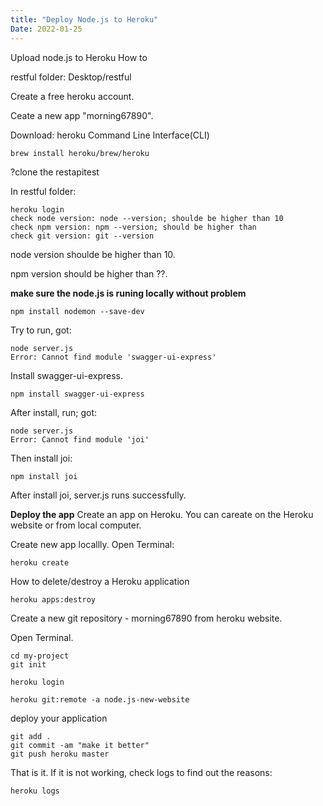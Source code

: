```yaml
---
title: "Deploy Node.js to Heroku"
Date: 2022-01-25
---
```

Upload node.js to Heroku How to


restful folder: Desktop/restful


Create a free heroku account.

Ceate a new app "morning67890".


Download: heroku Command Line Interface(CLI)
```shell
brew install heroku/brew/heroku
```

?clone the restapitest




In restful folder: 
```shell
heroku login
check node version: node --version; shoulde be higher than 10
check npm version: npm --version; should be higher than
check git version: git --version
```
node version shoulde be higher than 10.

npm version should be higher than ??.

**make sure the node.js is runing locally without problem**
```shell
npm install nodemon --save-dev
```
Try to run, got:
```shell
node server.js
Error: Cannot find module 'swagger-ui-express'
```
Install swagger-ui-express.

```shell
npm install swagger-ui-express
```
After install, run; got:
```
node server.js
Error: Cannot find module 'joi'
```
Then install joi:
```shell
npm install joi
```
After install joi, server.js runs successfully.

**Deploy the app**
Create an app on Heroku. You can careate on the Heroku website or from local computer.

Create new app locallly. Open Terminal:
```shell
heroku create
```

How to delete/destroy a Heroku application
```shell
heroku apps:destroy
```



Create a new git repository - morning67890 from heroku website.

Open Terminal.

```shell
cd my-project 
git init

heroku login

heroku git:remote -a node.js-new-website
```
deploy your application
```
git add . 
git commit -am "make it better"
git push heroku master
```
That is it.
If it is not working, check logs to find out the reasons:
```shell
heroku logs
```

